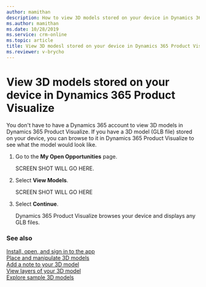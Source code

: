 ```yaml
---
author: mamithan
description: How to view 3D models stored on your device in Dynamics 365 Product Visualize
ms.author: mamithan
ms.date: 10/28/2019
ms.service: crm-online
ms.topic: article
title: View 3D modesl stored on your device in Dynamics 365 Product Visualize
ms.reviewer: v-brycho
---
```


# View 3D models stored on your device in Dynamics 365 Product Visualize

You don't have to have a Dynamics 365 account to view 3D models in Dynamics 365 Product Visualize. If you have a 3D model (GLB file) stored on your device, you can browse to it in Dynamics 365 Product Visualize to see what the model would look like.

1. Go to the **My Open Opportunities** page.

   SCREEN SHOT WILL GO HERE. 
   
2. Select **View Models**.

   SCREEN SHOT WILL GO HERE

3. Select **Continue**.
   
   Dynamics 365 Product Visualize browses your device and displays any GLB files.


### See also

[Install, open, and sign in to the app](sign-in.md)<br>
[Place and manipulate 3D models](manipulate-models.md)<br>
[Add a note to your 3D model](add-note.md)<br>
[View layers of your 3D model](layers.md)<br>
[Explore sample 3D models](add-model.md)<br>
